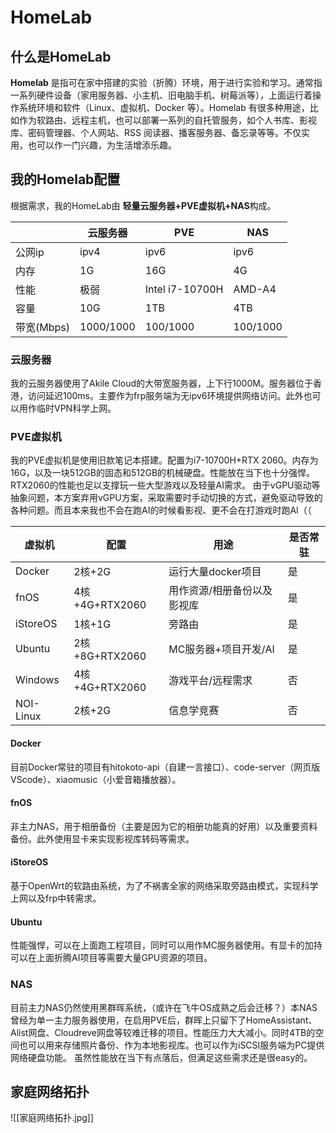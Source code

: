 # HomeLab

## 什么是HomeLab
**Homelab** 是指可在家中搭建的实验（折腾）环境，用于进行实验和学习。通常指一系列硬件设备（家用服务器、小主机、旧电脑手机、树莓派等），上面运行着操作系统环境和软件（Linux、虚拟机、Docker 等）。Homelab 有很多种用途，比如作为软路由、远程主机，也可以部署一系列的自托管服务，如个人书库、影视库、密码管理器、个人网站、RSS 阅读器、播客服务器、备忘录等等。不仅实用，也可以作一门兴趣，为生活增添乐趣。
## 我的Homelab配置
根据需求，我的HomeLab由 **轻量云服务器+PVE虚拟机+NAS**构成。

|          | 云服务器      | PVE             | NAS      |
| -------- | --------- | --------------- | -------- |
| 公网ip     | ipv4      | ipv6            | ipv6     |
| 内存       | 1G        | 16G             | 4G       |
| 性能       | 极弱        | Intel i7-10700H | AMD-A4   |
| 容量       | 10G       | 1TB             | 4TB      |
| 带宽(Mbps) | 1000/1000 | 100/1000        | 100/1000 |

### 云服务器
我的云服务器使用了Akile Cloud的大带宽服务器，上下行1000M。服务器位于香港，访问延迟100ms。主要作为frp服务端为无ipv6环境提供网络访问。此外也可以用作临时VPN科学上网。
### PVE虚拟机
我的PVE虚拟机是使用旧款笔记本搭建。配置为i7-10700H+RTX 2060。内存为16G，以及一块512GB的固态和512GB的机械硬盘。性能放在当下也十分强悍。RTX2060的性能也足以支撑玩一些大型游戏以及轻量AI需求。
由于vGPU驱动等抽象问题，本方案弃用vGPU方案，采取需要时手动切换的方式，避免驱动导致的各种问题。而且本来我也不会在跑AI的时候看影视、更不会在打游戏时跑AI（（

| 虚拟机       | 配置            | 用途             | 是否常驻 |
| --------- | ------------- | -------------- | ---- |
| Docker    | 2核+2G         | 运行大量docker项目   | 是    |
| fnOS      | 4核+4G+RTX2060 | 用作资源/相册备份以及影视库 | 是    |
| iStoreOS  | 1核+1G         | 旁路由            | 是    |
| Ubuntu    | 2核+8G+RTX2060 | MC服务器+项目开发/AI  | 是    |
| Windows   | 4核+4G+RTX2060 | 游戏平台/远程需求      | 否    |
| NOI-Linux | 2核+2G         | 信息学竞赛          | 否    |

#### Docker
目前Docker常驻的项目有hitokoto-api（自建一言接口）、code-server（网页版VScode）、xiaomusic（小爱音箱播放器）。
#### fnOS
非主力NAS，用于相册备份（主要是因为它的相册功能真的好用）以及重要资料备份。此外使用显卡来实现影视库转码等需求。
#### iStoreOS
基于OpenWrt的软路由系统，为了不祸害全家的网络采取旁路由模式，实现科学上网以及frp中转需求。
#### Ubuntu
性能强悍，可以在上面跑工程项目，同时可以用作MC服务器使用。有显卡的加持可以在上面折腾AI项目等需要大量GPU资源的项目。
### NAS
目前主力NAS仍然使用黑群晖系统，（或许在飞牛OS成熟之后会迁移？）本NAS曾经为单一主力服务器使用，在启用PVE后，群晖上只留下了HomeAssistant、Alist网盘、Cloudreve网盘等较难迁移的项目。性能压力大大减小。同时4TB的空间也可以用来存储照片备份、作为本地影视库。也可以作为iSCSI服务端为PC提供网络硬盘功能。
虽然性能放在当下有点落后，但满足这些需求还是很easy的。
## 家庭网络拓扑

![[家庭网络拓扑.jpg]]